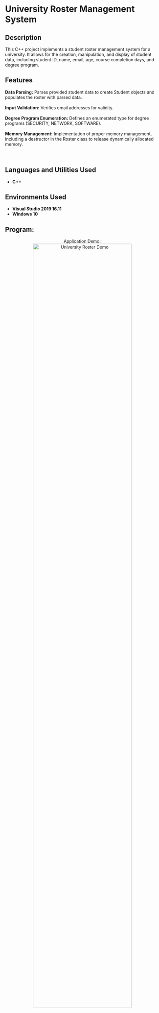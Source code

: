 <h1>University Roster Management System</h1>



<h2>Description</h2>
This C++ project implements a student roster management system for a university. It allows for the creation, manipulation, and display of student data, including student ID, name, email, age, course completion days, and degree program.
<br />

<h2>Features</h2>
<b>Data Parsing:</b> Parses provided student data to create Student objects and populates the roster with parsed data.<br /><br />
<b>Input Validation:</b> Verifies email addresses for validity.<br /><br />
<b>Degree Program Enumeration:</b> Defines an enumerated type for degree programs (SECURITY, NETWORK, SOFTWARE).<br /><br />
<b>Memory Management:</b> Implementation of proper memory management, including a destructor in the Roster class to release dynamically allocated memory.<br /><br />
<br />

<h2>Languages and Utilities Used</h2>

- <b>C++</b>


<h2>Environments Used </h2>

- <b>Visual Studio 2019 16.11</b>
- <b>Windows 10</b>

<h2>Program:</h2>

<p align="center">
Application Demo: <br/>
<img src="https://i.imgur.com/O4ohLGy.png" height="80%" width="80%" alt="University Roster Demo"/>

</p>

<!--
 ```diff
- text in red
+ text in green
! text in orange
# text in gray
@@ text in purple (and bold)@@
```
--!>
